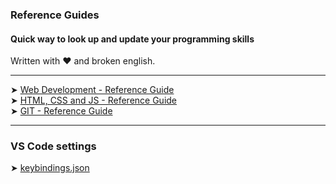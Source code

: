 ### Reference Guides

#### Quick way to look up and update your programming skills
Written with ❤️ and broken english. 

<nav>
  
---

➤ [Web Development - Reference Guide](https://gist.github.com/2fbb850fd4ad3adae20096c75bb9a333.git)<br>
➤ [HTML, CSS and JS - Reference Guide](https://gist.github.com/23a04c0b6bcf766fb073e3f1e2d80f0f.git)<br>
➤ [GIT - Reference Guide](https://gist.github.com/a473b6bdbf83245b20b714049868fa6a.git)<br>
  
---
  
### VS Code settings  
➤ [keybindings.json](https://github.com/CMQNordic/Settings-And-Reference-Guides/blob/main/assets/vscode-settings/keybindings.json)<br>
  
<nav>
